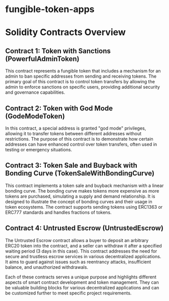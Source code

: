 # fungible-token-apps

# Solidity Contracts Overview

## Contract 1: Token with Sanctions (PowerfulAdminToken)
This contract represents a fungible token that includes a mechanism for an admin to ban specific addresses from sending and receiving tokens. The primary goal of this contract is to control token transfers by allowing the admin to enforce sanctions on specific users, providing additional security and governance capabilities.

## Contract 2: Token with God Mode (GodeModeToken)
In this contract, a special address is granted "god mode" privileges, allowing it to transfer tokens between different addresses without restrictions. The purpose of this contract is to demonstrate how certain addresses can have enhanced control over token transfers, often used in testing or emergency situations.

## Contract 3: Token Sale and Buyback with Bonding Curve (TokenSaleWithBondingCurve)
This contract implements a token sale and buyback mechanism with a linear bonding curve. The bonding curve makes tokens more expensive as more tokens are purchased, simulating a supply and demand relationship. It is designed to illustrate the concept of bonding curves and their usage in token ecosystems. The contract supports sending tokens using ERC1363 or ERC777 standards and handles fractions of tokens.

## Contract 4: Untrusted Escrow (UntrustedEscrow)
The Untrusted Escrow contract allows a buyer to deposit an arbitrary ERC20 token into the contract, and a seller can withdraw it after a specified waiting period (3 days in this case). This contract addresses the need for secure and trustless escrow services in various decentralized applications. It aims to guard against issues such as reentrancy attacks, insufficient balance, and unauthorized withdrawals.

Each of these contracts serves a unique purpose and highlights different aspects of smart contract development and token management. They can be valuable building blocks for various decentralized applications and can be customized further to meet specific project requirements.
